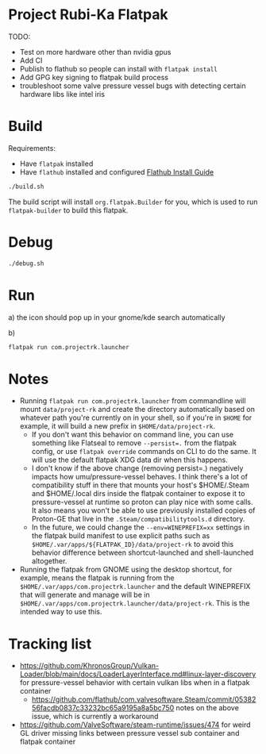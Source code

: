 # Project Rubi-Ka Flatpak

TODO:

- Test on more hardware other than nvidia gpus
- Add CI
- Publish to flathub so people can install with `flatpak install`
- Add GPG key signing to flatpak build process
- troubleshoot some valve pressure vessel bugs with detecting certain hardware libs like intel iris

# Build

Requirements:

- Have `flatpak` installed
- Have `flathub` installed and configured [Flathub Install Guide](https://flathub.org/setup)

```bash
./build.sh
```

The build script will install `org.flatpak.Builder` for you, which is used to run `flatpak-builder` to build this flatpak.

# Debug

```bash
./debug.sh
```


# Run

a) the icon should pop up in your gnome/kde search automatically

b)

```bash
flatpak run com.projectrk.launcher
```

# Notes

- Running `flatpak run com.projectrk.launcher` from commandline will mount `data/project-rk` and create the directory automatically based on whatever path you're currently on in your shell, so if you're in `$HOME` for example, it will build a new prefix in `$HOME/data/project-rk`.
  - If you don't want this behavior on command line, you can use something like Flatseal to remove `--persist=.` from the flatpak config, or use `flatpak override` commands on CLI to do the same. It will use the default flatpak XDG data dir when this happens.
  - I don't know if the above change (removing persist=.) negatively impacts how umu/pressure-vessel behaves. I think there's a lot of compatibility stuff in there that mounts your host's $HOME/.Steam and $HOME/.local dirs inside the flatpak container to expose it to pressure-vessel at runtime so proton can play nice with some calls. It also means you won't be able to use previously installed copies of Proton-GE that live in the `.Steam/compatibilitytools.d` directory.
  - In the future, we could change the `--env=WINEPREFIX=xx` settings in the flatpak build manifest to use explicit paths such as `$HOME/.var/apps/${FLATPAK_ID}/data/project-rk` to avoid this behavior difference between shortcut-launched and shell-launched altogether.
- Running the flatpak from GNOME using the desktop shortcut, for example, means the flatpak is running from the `$HOME/.var/apps/com.projectrk.launcher` and the default WINEPREFIX that will generate and manage will be in `$HOME/.var/apps/com.projectrk.launcher/data/project-rk`. This is the intended way to use this.

# Tracking list

- https://github.com/KhronosGroup/Vulkan-Loader/blob/main/docs/LoaderLayerInterface.md#linux-layer-discovery for pressure-vessel behavior with certain vulkan libs when in a flatpak container
  - https://github.com/flathub/com.valvesoftware.Steam/commit/0538256facdb0837c33232bc65a9195a8a5bc750 notes on the above issue, which is currently a workaround
- https://github.com/ValveSoftware/steam-runtime/issues/474 for weird GL driver missing links between pressure vessel sub container and flatpak container 
